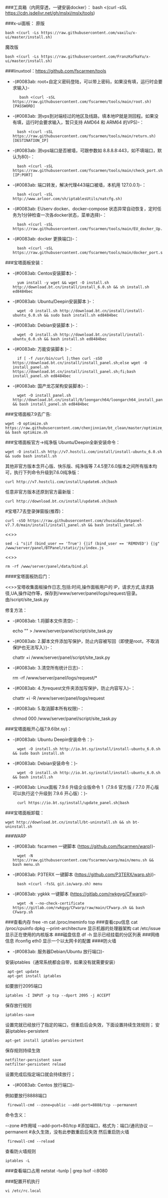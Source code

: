 ###工具箱（内网穿透，一键安装docker）：
        bash <(curl -sSL https://cdn.jsdelivr.net/gh/mslxi/mslx/tools)

###x-ui面板：
原版

    bash <(curl -Ls https://raw.githubusercontent.com/vaxilu/x-ui/master/install.sh)
魔改版

    bash <(curl -Ls https://raw.githubusercontent.com/FranzKafkaYu/x-ui/master/install.sh)
###linuxtool：https://github.com/fscarmen/tools
* -(#0083ab: root+自定义密码登陆，可以带上密码，如果没有填，运行时会要求输入)- 
 
         bash <(curl -sSL https://raw.githubusercontent.com/fscarmen/tools/main/root.sh) [PASSWORD]

* -(#0083ab: 测vps到对端经过的地区及线路，填本地IP就是测回程。如果没有填，运行时会要求输入，暂只支持 AMD64 和 ARM64 的VPS)-：

        bash <(curl -sSL https://raw.githubusercontent.com/fscarmen/tools/main/return.sh) [DESTINATION_IP]

* -(#0083ab: 测vps端口是否被墙，可跟参数如 8.8.8.8:443，如不填端口，默认为80)-：

        bash <(curl -sSL https://raw.githubusercontent.com/fscarmen/tools/main/check_port.sh) [IP:PORT]

* -(#0083ab:  端口转发，解决代理443端口被墙，本机用 127.0.0.1)-：

        bash <(curl -sSL http://www.arloor.com/sh/iptablesUtils/natcfg.sh)

* -(#0083ab:  EUserv docker、docker-compose 状态异常自动恢复，定时任务为1分钟检查一次各docker状态，菜单选择)-：

        bash <(curl -sSL https://raw.githubusercontent.com/fscarmen/tools/main/EU_docker_Up.sh)

* -(#0083ab:  docker 更换端口)-：

        bash <(curl -sSL https://raw.githubusercontent.com/fscarmen/tools/main/docker_port.sh)

###宝塔面板安装：
* -(#0083ab: Centos安装脚本)-：

        yum install -y wget && wget -O install.sh http://download.bt.cn/install/install_6.0.sh && sh install.sh ed8484bec

* -(#0083ab: Ubuntu/Deepin安装脚本 )-：

        wget -O install.sh http://download.bt.cn/install/install-ubuntu_6.0.sh && sudo bash install.sh ed8484bec

* -(#0083ab: Debian安装脚本 )-：

        wget -O install.sh http://download.bt.cn/install/install-ubuntu_6.0.sh && bash install.sh ed8484bec

* -(#0083ab: 万能安装脚本 )-：

        if [ -f /usr/bin/curl ];then curl -sSO https://download.bt.cn/install/install_panel.sh;else wget -O install_panel.sh https://download.bt.cn/install/install_panel.sh;fi;bash install_panel.sh ed8484bec

* -(#0083ab: 国产龙芯架构安装脚本)-：

        wget -O install_panel.sh http://download.bt.cn/install/0/loongarch64/loongarch64_install_panel.sh && bash install_panel.sh ed8484bec

###宝塔面板7.9去广告:
    
    wget -O optimize.sh https://raw.githubusercontent.com/chenjinnian/bt_clean/master/optimize_new.sh && bash optimize.sh

###宝塔面板官方->纯净版
Ubuntu/Deepin全新安装命令：

    wget -O install.sh http://v7.hostcli.com/install/install-ubuntu_6.0.sh && sudo bash install.sh
其他非官方版本含开心版、快乐版、纯净版等 7.4.5至7.6.0版本之间所有版本均可，执行下列命令升级到7.6.0纯净版：

    curl http://v7.hostcli.com/install/update6.sh|bash
任意非官方版本还原到官方最新版：
    
    curl http://download.bt.cn/install/update6.sh|bash

#宝塔7.7去登录弹窗版(推荐)：

    curl -sSO https://raw.githubusercontent.com/zhucaidan/btpanel-v7.7.0/main/install/install_panel.sh && bash install_panel.sh
<<>>

    sed -i "s|if (bind_user == 'True') {|if (bind_user == 'REMOVED') {|g" /www/server/panel/BTPanel/static/js/index.js
<<>>

    rm -rf /www/server/panel/data/bind.pl

####宝塔面板防后门：

<<>>宝塔收集面板操作日志,包括:时间,操作面板用户的 IP，请求方式,请求路径,UA,操作动作等，保存到/www/server/panel/logs/request/目录。由/script/site_task.py

修复方法：
* -(#0083ab:  1.将脚本文件清空)-：

    echo "" > /www/server/panel/script/site_task.py
* -(#0083ab:  2.脚本文件添加写保护，防止内容被写回（即使是root，不取消保护也无法写入）)-：
    
    chattr +i /www/server/panel/script/site_task.py
* -(#0083ab:  3.清空所有统计日志)-：
    
    rm -rf /www/server/panel/logs/request/*
* -(#0083ab:  4.为request文件夹添加写保护，防止内容写入)-：
    
    chattr +i -R /www/server/panel/logs/request
* -(#0083ab:  5.取消脚本所有权限)-：
    
    chmod 000 /www/server/panel/script/site_task.py

###宝塔面板开心版7.9.6(bt.sy)：
* -(#0083ab: Ubuntu Deepin安装命令：)-

        wget -O install.sh http://io.bt.sy/install/install-ubuntu_6.0.sh && sudo bash install.sh
* -(#0083ab: Debian安装命令：)-

        wget -O install.sh http://io.bt.sy/install/install-ubuntu_6.0.sh && bash install.sh
* -(#0083ab: Linux面板 7.9.6 升级企业版命令 1（7.9.6 官方版 / 7.7.0 开心版 可以执行这个升级到 7.9.6 开心版）：)-
    
        curl https://io.bt.sy/install/update_panel.sh|bash
###宝塔面板卸载：

    wget http://download.bt.cn/install/bt-uninstall.sh && sh bt-uninstall.sh
###WARP

* -(#0083ab: fscarmen 一键脚本 (https://github.com/fscarmen/warp))-

        wget -N https://raw.githubusercontent.com/fscarmen/warp/main/menu.sh && bash menu.sh


* -(#0083ab: P3TERX 一键脚本 (https://github.com/P3TERX/warp.sh))-
    
        bash <(curl -fsSL git.io/warp.sh) menu

* -(#0083ab: ygkkk 一键脚本 (https://gitlab.com/rwkgyg/CFwarp))-

        wget -N --no-check-certificate https://gitlab.com/rwkgyg/CFwarp/raw/main/CFwarp.sh && bash CFwarp.sh


###查看内存
   free -m
   cat /proc/meminfo
   top
###查看cpu信息
   cat /proc/cpuinfo
   dpkg --print-architecture 显示机器的处理器架构
   cat /etc/issue  显示正在使用的内核版本 
###磁盘信息
   df -h 显示已经挂载的分区列表 
###网络信息
  ifconfig eth0 显示一个以太网卡的配置 
####防火墙
* -(#0083ab: 服务器Debian/Ubuntu  放行端口)-

安装iptables（通常系统都会自带，如果没有就需要安装）

     apt-get update
     apt-get install iptables

如要放行2095端口

    iptables -I INPUT -p tcp --dport 2095 -j ACCEPT
保存放行规则

    iptables-save

设置完就已经放行了指定的端口，但重启后会失效，下面设置持续生效规则；
安装iptables-persistent

    apt-get install iptables-persistent

保存规则持续生效

    netfilter-persistent save
    netfilter-persistent reload

设置完成后指定端口就会持续放行；

* -(#0083ab: Centos  放行端口)-

例如要放行8888端口

     firewall-cmd --zone=public --add-port=8888/tcp --permanent

命令含义：

--zone                      #作用域
--add-port=80/tcp  #添加端口，格式为：端口/通讯协议
--permanent           #永久生效，没有此参数重启后失效
然后重启防火墙

     firewall-cmd --reload

查看防火墙规则

    iptables -L

###查看端口占用
netstat -tunlp | grep
lsof -i:8080

###配置开机执行
  
    vi /etc/rc.local